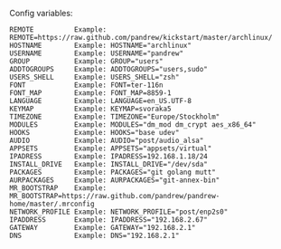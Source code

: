 


Config variables:

    REMOTE		    Example: REMOTE=https://raw.github.com/pandrew/kickstart/master/archlinux/
    HOSTNAME		Example: HOSTNAME="archlinux"
    USERNAME		Example: USERNAME="pandrew"
    GROUP		    Example: GROUP="users"
    ADDTOGROUPS		Example: ADDTOGROUPS="users,sudo"
    USERS_SHELL		Example: USERS_SHELL="zsh"
    FONT		    Example: FONT=ter-116n
    FONT_MAP		Example: FONT_MAP=8859-1
    LANGUAGE		Example: LANGUAGE=en_US.UTF-8
    KEYMAP		    Example: KEYMAP=svoraka5
    TIMEZONE		Example: TIMEZONE="Europe/Stockholm"
    MODULES		    Example: MODULES="dm_mod dm_crypt aes_x86_64"
    HOOKS		    Example: HOOKS="base udev"
    AUDIO		    Example: AUDIO="post/audio_alsa"
    APPSETS		    Example: APPSETS="appsets/virtual"
    IPADRESS		Example: IPADRESS=192.168.1.18/24
    INSTALL_DRIVE	Example: INSTALL_DRIVE="/dev/sda"
    PACKAGES		Example: PACKAGES="git golang mutt"
    AURPACKAGES		Example: AURPACKAGES="git-annex-bin"
    MR_BOOTSTRAP    Example: MR_BOOTSTRAP=https://raw.github.com/pandrew/pandrew-home/master/.mrconfig
    NETWORK_PROFILE Example: NETWORK_PROFILE="post/enp2s0"
    IPADDRESS       Example: IPADDRESS="192.168.2.67"
    GATEWAY         Example: GATEWAY="192.168.2.1"
    DNS             Example: DNS="192.168.2.1"

